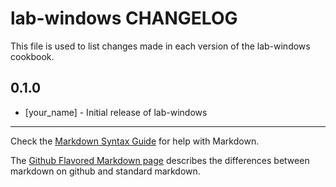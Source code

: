 lab-windows CHANGELOG
=====================

This file is used to list changes made in each version of the lab-windows cookbook.

0.1.0
-----
- [your_name] - Initial release of lab-windows

- - -
Check the [Markdown Syntax Guide](http://daringfireball.net/projects/markdown/syntax) for help with Markdown.

The [Github Flavored Markdown page](http://github.github.com/github-flavored-markdown/) describes the differences between markdown on github and standard markdown.
